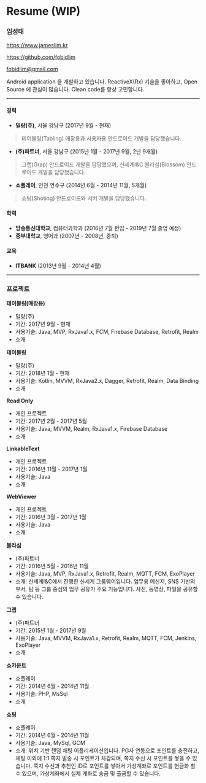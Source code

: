 # Resume (WIP)

### 임성태

https://www.jameslim.kr

https://github.com/fobidlim

<fobidlim@gmail.com>

Android application 을 개발하고 있습니다.
ReactiveX(Rx) 기술을 좋아하고, Open Source 에 관심이 많습니다. Clean code를 항상 고민합니다.

---

#### 경력

- **밀랑(주)**, 서울 강남구 (2017년 9월 - 현재)

> 테이블링(Tabling) 매장용과 사용자용 안드로이드 개발을 담당했습니다.

- **(주)파트너**, 서울 강남구 (2015년 1월 - 2017년 9월, 2년 9개월)

> 그랩(Grap) 안드로이드 개발을 담당했으며, 신세계I&C 블라섬(Blossom) 안드로이드 개발을 담당했습니다.

- **쇼플레이**, 인천 연수구 (2014년 6월 - 2014년 11월, 5개월)

> 쇼팅(Shoting) 안드로이드와 서버 개발을 담당했습니다.

#### 학력

- **방송통신대학교**, 컴퓨터과학과 (2016년 7월 편입 - 2019년 7월 졸업 예정)
- **중부대학교**, 영어과 (2007년 - 2008년, 중퇴)

#### 교육

- **ITBANK** (2013년 9월 - 2014년 4월)

---

### 프로젝트

**테이블링(매장용)**
- 밀랑(주)
- 기간: 2017년 9월 - 현재
- 사용기술: Java, MVP, RxJava1.x, FCM, Firebase Database, Retrofit, Realm
- 소개

**테이블링**
- 밀랑(주)
- 기간: 2018년 1월 - 현재
- 사용기술: Kotlin, MVVM, RxJava2.x, Dagger, Retrofit, Realm, Data Binding
- 소개

**Read Only**
- 개인 프로젝트
- 기간: 2017년 2월 - 2017년 5월
- 사용기술: Java, MVVM, Realm, RxJava1.x, Firebase Database
- 소개

**LinkableText**
- 개인 프로젝트
- 기간: 2016년 11월 - 2017년 1월
- 사용기술: Java
- 소개

**WebViewer**
- 개인 프로젝트
- 기간: 2016년 3월 - 2017년 1월
- 사용기술: Java
- 소개

**블라섬**
- (주)파트너
- 기간: 2016년 5월 - 2016년 11월
- 사용기술: Java, MVP, RxJava1.x, Retrofit, Realm, MQTT, FCM, ExoPlayer
- 소개: 신세계I&C에서 진행한 신세계 그룹웨어입니다. 업무용 메신저, SNS 기반의 부서, 팀 등 그룹 중심의 업무 공유가 주요 기능입니다. 사진, 동영상, 파일을 공유할 수 있습니다.

**그랩**
- (주)파트너
- 기간: 2015년 1월 - 2017년 9월
- 사용기술: Java, MVVM, RxJava1.x, Retrofit, Realm, MQTT, FCM, Jenkins, ExoPlayer
- 소개

**쇼카운트**
- 쇼플레이
- 기간: 2014년 6월 - 2014년 11월
- 사용기술: PHP, MsSql
- 소개

**쇼팅**
- 쇼플레이
- 기간: 2014년 6월 - 2014년 11월
- 사용기술: Java, MySql, GCM
- 소개: 위치 기반 랜덤 채팅 어플리케이션입니다. PG사 연동으로 포인트를 충전하고, 채팅 이외에 1:1 쪽지 발송 시 포인트가 차감되며, 쪽지 수신 시 포인트를 쌓을 수 있습니다. 쪽지 수신과 추천인 ID로 포인트를 쌓아서 가상계좌로 포인트를 현금화 할 수 있으며, 가상계좌에서 실제 계좌로 송금 및 출금할 수 있습니다.
